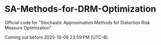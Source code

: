 # SA-Methods-for-DRM-Optimization
Official code for "Stochastic Approximation Methods for Distortion Risk Measure Optimization"

Coming out before 2025-10-06 23:59 PM (UTC-8).
